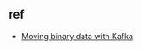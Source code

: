 ## ref
* [Moving binary data with Kafka](https://idata.co.il/2017/12/moving-binary-data-with-kafka-a-more-realistic-scenario/)